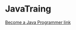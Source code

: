 # JavaTraing
[Become a Java Programmer link](https://www.linkedin.com/learning/paths/become-a-java-programmer)
